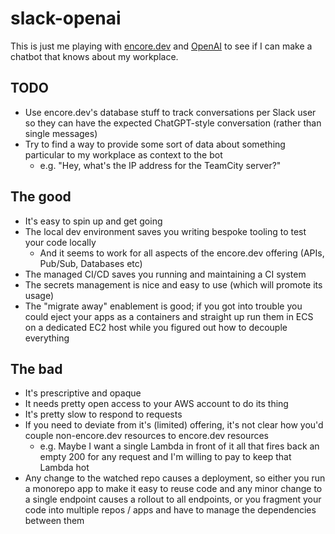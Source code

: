 # slack-openai

This is just me playing with [encore.dev](https://encore.dev/) and [OpenAI](https://openai.com/) to see if I can make a
chatbot that knows about my workplace.

## TODO

- Use encore.dev's database stuff to track conversations per Slack user so they can have the expected ChatGPT-style
  conversation (rather than single messages)
- Try to find a way to provide some sort of data about something particular to my workplace as context to the bot
    - e.g. "Hey, what's the IP address for the TeamCity server?"

## The good

- It's easy to spin up and get going
- The local dev environment saves you writing bespoke tooling to test your code locally
    - And it seems to work for all aspects of the encore.dev offering (APIs, Pub/Sub, Databases etc)
- The managed CI/CD saves you running and maintaining a CI system
- The secrets management is nice and easy to use (which will promote its usage)
- The "migrate away" enablement is good; if you got into trouble you could eject your apps as a containers and straight
  up run them in ECS on a dedicated EC2 host while you figured out how to decouple everything

## The bad

- It's prescriptive and opaque
- It needs pretty open access to your AWS account to do its thing
- It's pretty slow to respond to requests
- If you need to deviate from it's (limited) offering, it's not clear how you'd couple non-encore.dev resources to
  encore.dev resources
    - e.g. Maybe I want a single Lambda in front of it all that fires back an empty 200 for any request and I'm willing
      to pay to keep that Lambda hot
- Any change to the watched repo causes a deployment, so either you run a monorepo app to make it easy to reuse code and
  any minor change to a single endpoint causes a rollout to all endpoints, or you fragment your code into multiple
  repos / apps and have to manage the dependencies between them 
